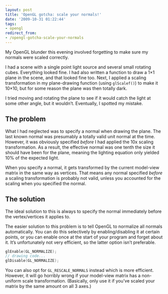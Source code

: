 ```yaml
---
layout: post
title: 'OpenGL gotcha: scale your normals!'
date: '2009-10-31 01:22:44'
tags:
- opengl
redirect_from:
- /opengl-gotcha-scale-your-normals
---
```


My OpenGL blunder this evening involved forgetting to make sure my normals were scaled correctly.

I had a scene with a single point light source and several small rotating cubes. Everything looked fine. I had also written a function to draw a 1×1 plane in the scene, and that looked fine too. Next, I applied a scaling transformation in my plane-drawing function (using `glScalef()`) to make it 10×10, but for some reason the plane was then totally dark.

I tried moving and rotating the plane to see if it would catch the light at some other angle, but it wouldn’t. Eventually, I spotted my mistake.

## The problem

What I had neglected was to specify a normal when drawing the plane. The last known normal was presumably a totally valid unit normal at the time. However, it was obviously specified _before_ I had applied the 10x scaling transformation. As a result, the effective normal was one tenth the size it should have been for the plane, meaning the lighting equation only yielded 10% of the expected light.

When you specify a normal, it gets transformed by the current model-view matrix in the same way as vertices. That means any normal specified _before_ a scaling transformation is probably not valid, unless you accounted for the scaling when you specified the normal.

## The solution

The ideal solution to this is always to specify the normal immediately before the vertex/vertices it applies to.

The easier solution to this problem is to tell OpenGL to normalize all normals automatically. You can do this selectively by enabling/disabling it at certain points, or you can enable once at the start of your program and forget about it. It’s unfortunately not very efficient, so the latter option isn’t preferable.

```cpp
glEnable(GL_NORMALIZE);
// drawing code...
glDisable(GL_NORMALIZE);
```

You can also opt for `GL_RESCALE_NORMALS` instead which is more efficient. However, it will go horribly wrong if your model-view matrix has a non-uniform scale transformation. (Basically, only use it if you’ve scaled your matrix by the same amount on all 3 axes.)
